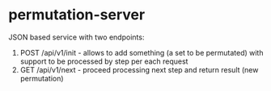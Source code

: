 # permutation-server

JSON based service with two endpoints:
1. POST /api/v1/init - allows to add something (a set to be permutated) with support to be processed by step per each request
2. GET /api/v1/next - proceed processing next step and return result (new permutation)
